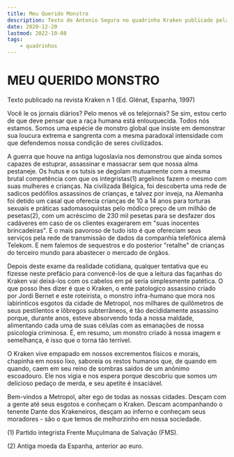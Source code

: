 ```yaml
---
title: Meu Querido Monstro
description: Texto de Antonio Segura no quadrinho Kraken publicado pela editora Figura.
date: 2020-12-20
lastmod: 2022-10-08
tags:
    - quadrinhos
---
```


# MEU QUERIDO MONSTRO

Texto publicado na revista Kraken n 1 (Ed. Glénat, Espanha, 1997)

Você le os jornais diários? Pelo menos vê os telejornais? Se sim, estou certo de que deve pensar que a raça humana está enlouquecida. Todos nós estamos. Somos uma espécie de monstro global que insiste em demonstrar sua loucura extrema e sangrenta com a mesma paradoxal intensidade com que defendemos nossa condição de seres civilizados.

A guerra que houve na antiga lugoslavia nos demonstrou que ainda somos capazes de estuprar, assassinar e massacrar sem que nossa alma pestaneje. Os hutus e os tutsis se degolam mutuamente com a mesma brutal competência com que os integristas(1) argelinos fazem o mesmo com suas mulheres e crianças. Na civilizada Bélgica, foi descoberta uma rede de sadicos pedófilos assassinos de crianças, e talvez por inveja, na Alemanha foi detido um casal que oferecia crianças de 10 a 14 anos para torturas sexuais e práticas sadomasoquistas pelo módico preço de um milhão de pesetas(2), com um acréscimo de 230 mil pesetas para se desfazer dos cadáveres em caso de os clientes exagerarem em "suas inocentes brincadeiras". E o mais pavoroso de tudo isto é que ofereciam seus serviços pela rede de transmissão de dados da companhia telefónica alemã Telekom. E nem falemos de sequestros e do posterior "retalhe" de crianças do terceiro mundo para abastecer o mercado de órgãos.

Depois deste exame da realidade cotidiana, qualquer tentativa que eu fizesse neste prefácio para convencê-los de que a leitura das façanhas do Kraken vai deixá-los com os cabelos em pé seria simplesmente patética. O que posso lhes dizer é que o Kraken, o ente patologico assassino criado por Jordi Bernet e este roteirista, o monstro infra-humano que mora nos labirinticos esgotos da cidade de Metropol, nos milhares de quilômetros de seus pestilentos e lôbregos subterrâneos, é tão decididamente assassino porque, durante anos, esteve absorvendo toda a nossa maldade, alimentando cada uma de suas células com as emanações de nossa psicologia criminosa. É, em resumo, um monstro criado à nossa imagem e semelhança, é isso que o torna tão terrível.

O Kraken vive empapado em nossos excrementos físicos e morais, chapinha em nosso lixo, saboreia os restos humanos que, de quando em quando, caem em seu reino de sombras saídos de um anônimo escoadouro. Ele nos vigia e nos espera porque descobriu que somos um delicioso pedaço de merda, e seu apetite é insaciável. 

Bem-vindos a Metropol, alter ego de todas as nossas cidades. Desçam com a gente até seus esgotos e conheçam o Kraken. Descam acompanhando o tenente Dante dos Krakeneiros, desçam ao inferno e conheçam seus moradores - são o que temos de melhorzinho em nossa sociedade.

(1) Partido integrista Frente Muçulmana de Salvação (FMS). 

(2) Antiga moeda da Espanha, anterior ao euro.